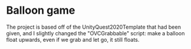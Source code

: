 # Balloon game

The project is based off of the UnityQuest2020Template that had been given, and I slightly changed the "OVCGrabbable" script: make a balloon float upwards, even if we grab and let go, it still floats.
